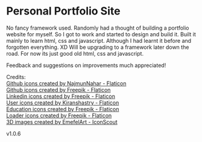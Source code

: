 # Personal Portfolio Site

No fancy framework used. Randomly had a thought of building a portfolio website for myself. So I got to work and started to design and build it. Built it mainly to learn html, css and javascript. Although I had learnt it before and forgotten everything. XD
Will be upgrading to a framework later down the road. For now its just good old html, css and javascript.

Feedback and suggestions on improvements much appreciated!


Credits:<br>
<a href="https://www.flaticon.com/free-icons/github" title="github icons">Github icons created by NajmunNahar - Flaticon</a><br>
<a href="https://www.flaticon.com/free-icons/github" title="github icons">Github icons created by Freepik - Flaticon</a><br>
<a href="https://www.flaticon.com/free-icons/linkedin" title="linkedin icons">Linkedin icons created by Freepik - Flaticon</a><br>
<a href="https://www.flaticon.com/free-icons/user" title="user icons">User icons created by Kiranshastry - Flaticon</a><br>
<a href="https://www.flaticon.com/free-icons/education" title="education icons">Education icons created by Freepik - Flaticon</a><br>
<a href="https://www.flaticon.com/free-icons/loader" title="loader icons">Loader icons created by Freepik - Flaticon</a><br>
<a href="https://iconscout.com/contributors/emefelart" title="3D Person Images">3D images created by EmefelArt - IconScout</a><br>

v1.0.6